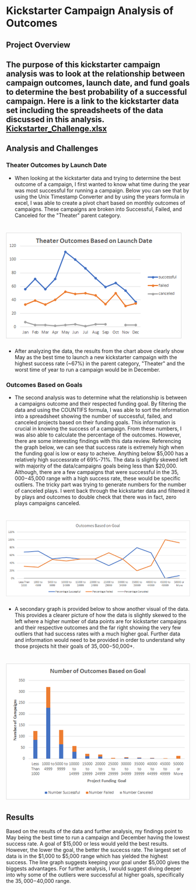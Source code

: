 # Kickstarter Campaign Analysis of Outcomes 
## Project Overview
The purpose of this kickstarter campaign analysis was to look at the relationship between campaign outcomes, launch date, and fund goals to determine the best probability
of a successful campaign. Here is a link to the kickstarter data set including the spreadsheets of the data discussed in this analysis. [Kickstarter_Challenge.xlsx](Kickstarter_Challenge.xlsx)
---
## Analysis and Challenges
### Theater Outcomes by Launch Date
* When looking at the kickstarter data and trying to determine the best outcome of a campaign, I first wanted to know what time during the year was most successful for
running a campaign. Below you can see that by using the Unix Timestamp Converter and by using the years formula in excel, I was able to create a pivot chart based on
monthly outcomes of campaigns. These campaigns are broken into Successful, Failed, and Canceled for the "Theater" parent category.
# ![Theater_Outcomes_vs_Launch.png](Theater_Outcomes_vs_Launch.png)
* After analyzing the data, the results from the chart above clearly show May as the best time to launch a new kickstarter campaign with the highest success rate (~67%) in the parent category, "Theater" and the worst time of year to run a campaign would be in December.
### Outcomes Based on Goals
* The second analysis was to determine what the relationship is between a campaigns outcome and their respected funding goal. By filtering the data and using the COUNTIFS formula, I was able to sort the information into a spreadsheet showing the number of successful, failed, and canceled projects based on their funding goals. This information is crucial in knowing the success of a campaign. From these numbers, I was also able to calculate the percentage of the outcomes. However, there are some interesting findings with this data review. Referencing the graph below, we can see that success rate is extremely high when the funding goal is low or easy to acheive. Anything below $5,000 has a relatively high successrate of 69%-71%. The data is slightly skewed left with majority of the data/campaigns goals being less than $20,000. Although, there are a few campaigns that were successful in the $35,000-$45,000 range with a high success rate, these would be specific outliers. The tricky part was trying to generate numbers for the number of canceled plays. I went back through the kickstarter data and filtered it by plays and outcomes to double check that there was in fact, zero plays campaigns canceled.
# ![Outcomes_vs_Goals.png](Outcomes_vs_Goals.png)
* A secondary graph is provided below to show another visual of the data. This provides  a clearer picture of how the data is slightly skewed to the left where a higher number of data points are for kickstarter campaigns and their respective outcomes and the far right showing the very few outliers that had success rates with a much higher goal. Further data and information would need to be provided in order to understand why those projects hit their goals of $35,000-$50,000+.
# ![Number_of_outcomes_and_goal.png](Number_of_outcomes_and_goal.png)
## Results
Based on the results of the data and further analysis, my findings point to May being the best time to run a campaign and December having the lowest success rate. 
A goal of $15,000 or less would yeild the best results. However, the lower the goal, the better the sucecss rate. The largest set of data is in the $1,000 to $5,000 range
which has yielded the highest success. The line graph suggests keeping your goal under $5,000 gives the biggests advantages. For further analysis, I would suggest diving 
deeper into why some of the outliers were successful at higher goals, specifically the $35,000-$40,000 range.
